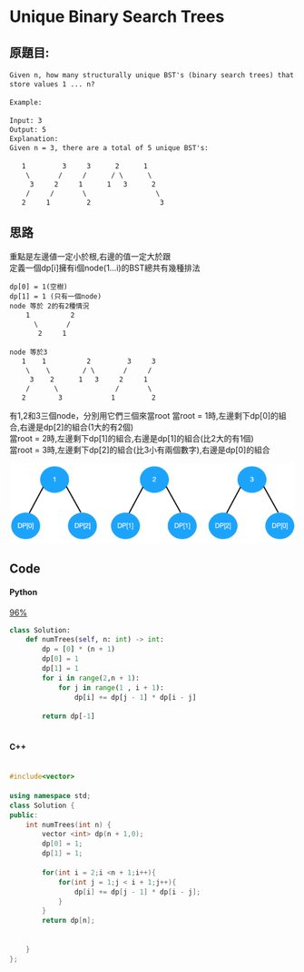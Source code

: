 # Unique Binary Search Trees


## 原題目:
```
Given n, how many structurally unique BST's (binary search trees) that store values 1 ... n?

Example:

Input: 3
Output: 5
Explanation:
Given n = 3, there are a total of 5 unique BST's:

   1         3     3      2      1
    \       /     /      / \      \
     3     2     1      1   3      2
    /     /       \                 \
   2     1         2                 3
```

## 思路
重點是左邊値一定小於根,右邊的值一定大於跟<br>
定義一個dp[i]擁有i個node(1…i)的BST總共有幾種排法<br>
```
dp[0] = 1(空樹)
dp[1] = 1 (只有一個node)
node 等於 2的有2種情況
    1          2
      \       / 
       2     1 

node 等於3
   1    1          2         3     3  
    \    \        / \       /     /   
     3    2      1   3     2     1    
    /      \              /       \   
   2        3            1         2                  

```

有1,2和3三個node，分別用它們三個來當root
當root = 1時,左邊剩下dp[0]的組合,右邊是dp[2]的組合(1大的有2個)<br>
當root = 2時,左邊剩下dp[1]的組合,右邊是dp[1]的組合(比2大的有1個)<br>
當root = 3時,左邊剩下dp[2]的組合(比3小有兩個數字),右邊是dp[0]的組合<br>

<img src="96.png">

## Code

#### Python
<a href ="https://leetcode.com/submissions/detail/583754782/">96%</a>

``` python
class Solution:
    def numTrees(self, n: int) -> int:
        dp = [0] * (n + 1)
        dp[0] = 1
        dp[1] = 1
        for i in range(2,n + 1):
            for j in range(1 , i + 1):
                dp[i] += dp[j - 1] * dp[i - j]
        
        return dp[-1]
        
```  



#### C++


```c++

#include<vector>

using namespace std;
class Solution {
public:
    int numTrees(int n) {
        vector <int> dp(n + 1,0);
        dp[0] = 1;
        dp[1] = 1;        
        
        for(int i = 2;i <n + 1;i++){
            for(int j = 1;j < i + 1;j++){                        
                dp[i] += dp[j - 1] * dp[i - j];
            }            
        }        
        return dp[n];
        
        
    }
};






```
















